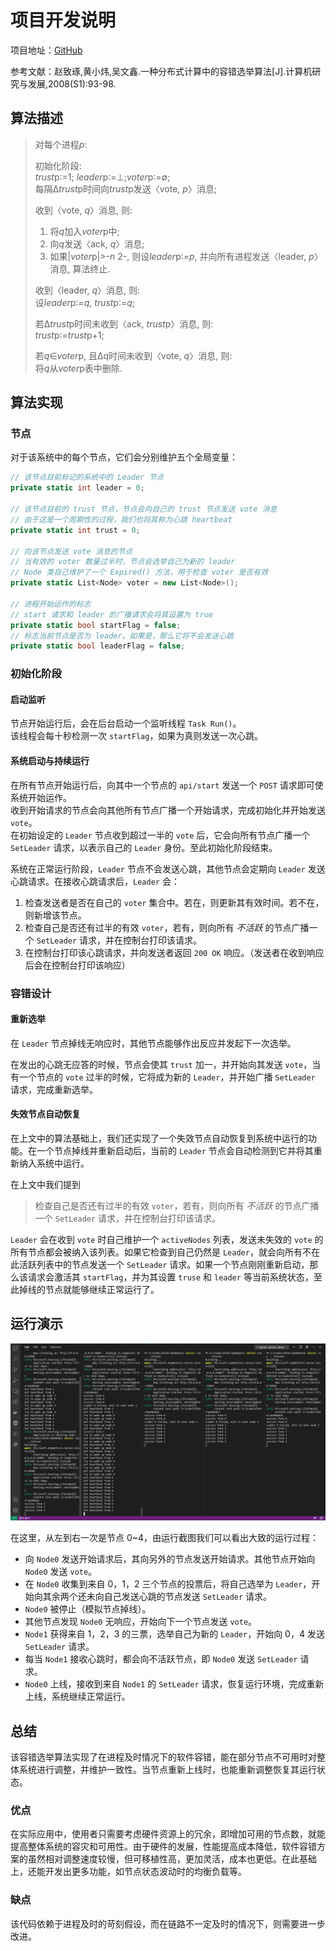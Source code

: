 # 项目开发说明

项目地址：[GitHub](https://github.com/PengDingkang/ElectionNode)

参考文献：赵致琢,黄小炜,吴文鑫.一种分布式计算中的容错选举算法[J].计算机研究与发展,2008(S1):93-98.



## 算法描述

>对每个进程*p*:  
> 
>初始化阶段:  
> *trust*p∶=1; *leader*p∶=⊥;*voter*p∶=∅;  
>每隔Δ*trust*p时间向*trust*p发送〈vote, *p*〉消息;
> 
>收到〈vote, *q*〉消息, 则:
> 
>1. 将*q*加入*voter*p中;
> 2. 向*q*发送〈ack, *q*〉消息;
>3. 如果|*voter*p|>-*n* 2-, 则设*leader*p∶=*p*, 并向所有进程发送〈leader, *p*〉消息, 算法终止.
> 
>收到〈leader, *q*〉消息, 则:  
> 设*leader*p∶=*q*, *trust*p∶=*q*;
>
> 若Δ*trust*p时间未收到〈ack, *trust*p〉消息, 则:  
>*trust*p∶=*trust*p+1;
> 
>若*q*∈*voter*p, 且Δq时间未收到〈vote, *q*〉消息, 则:  
> 将*q*从*voter*p表中删除.



## 算法实现

### 节点

对于该系统中的每个节点，它们会分别维护五个全局变量：

```C#
// 该节点目前标记的系统中的 Leader 节点
private static int leader = 0;

// 该节点目前的 trust 节点，节点会向自己的 trust 节点发送 vote 消息
// 由于这是一个周期性的过程，我们也将其称为心跳 heartbeat
private static int trust = 0; 

// 向该节点发送 vote 消息的节点
// 当有效的 voter 数量过半时，节点会选举自己为新的 leader
// Node 类自己维护了一个 Expired() 方法，用于检查 voter 是否有效
private static List<Node> voter = new List<Node>();

// 进程开始运作的标志
// start 请求和 leader 的广播请求会将其设置为 true
private static bool startFlag = false; 
// 标志当前节点是否为 leader。如果是，那么它将不会发送心跳
private static bool leaderFlag = false; 
```

### 初始化阶段

#### 启动监听

节点开始运行后，会在后台启动一个监听线程 `Task Run()`。  
该线程会每十秒检测一次 `startFlag`，如果为真则发送一次心跳。

#### 系统启动与持续运行

在所有节点开始运行后，向其中一个节点的 `api/start` 发送一个 `POST` 请求即可使系统开始运作。  
收到开始请求的节点会向其他所有节点广播一个开始请求，完成初始化并开始发送 `vote`。  
在初始设定的 `Leader` 节点收到超过一半的 `vote` 后，它会向所有节点广播一个 `SetLeader` 请求，以表示自己的 `Leader` 身份。至此初始化阶段结束。

系统在正常运行阶段，`Leader` 节点不会发送心跳，其他节点会定期向 `Leader` 发送心跳请求。在接收心跳请求后，`Leader` 会：

1. 检查发送者是否在自己的 `voter` 集合中。若在，则更新其有效时间。若不在，则新增该节点。
2. 检查自己是否还有过半的有效 `voter`，若有，则向所有 *不活跃* 的节点广播一个 `SetLeader` 请求，并在控制台打印该请求。
3. 在控制台打印该心跳请求，并向发送者返回 `200 OK` 响应。（发送者在收到响应后会在控制台打印该响应）

### 容错设计

#### 重新选举

在 `Leader` 节点掉线无响应时，其他节点能够作出反应并发起下一次选举。

在发出的心跳无应答的时候，节点会使其 `trust` 加一，并开始向其发送 `vote`，当有一个节点的 `vote` 过半的时候，它将成为新的 `Leader`，并开始广播 `SetLeader` 请求，完成重新选举。

#### 失效节点自动恢复

在上文中的算法基础上，我们还实现了一个失效节点自动恢复到系统中运行的功能。在一个节点掉线并重新启动后，当前的 `Leader` 节点会自动检测到它并将其重新纳入系统中运行。

在上文中我们提到

> 检查自己是否还有过半的有效 `voter`，若有，则向所有 *不活跃* 的节点广播一个 `SetLeader` 请求，并在控制台打印该请求。

`Leader` 会在收到 `vote` 时自己维护一个 `activeNodes` 列表，发送未失效的 `vote` 的所有节点都会被纳入该列表。如果它检查到自己仍然是 `Leader`，就会向所有不在此活跃列表中的节点发送一个 `SetLeader` 请求。如果一个节点刚刚重新启动，那么该请求会激活其 `startFlag`，并为其设置 `truse` 和 `leader` 等当前系统状态，至此掉线的节点就能够继续正常运行了。



## 运行演示

![Example](%E9%A1%B9%E7%9B%AE%E5%BC%80%E5%8F%91%E8%AF%B4%E6%98%8E.assets/Screenshot%202021-01-07%20214551.png)

在这里，从左到右一次是节点 0~4，由运行截图我们可以看出大致的运行过程：

* 向 `Node0` 发送开始请求后，其向另外的节点发送开始请求。其他节点开始向 `Node0` 发送 `vote`。
* 在 `Node0` 收集到来自 0，1，2 三个节点的投票后，将自己选举为 `Leader`，开始向其余两个还未向自己发送心跳的节点发送 `SetLeader` 请求。
* `Node0` 被停止（模拟节点掉线）。
* 其他节点发现 `Node0` 无响应，开始向下一个节点发送 `vote`。
* `Node1` 获得来自 1，2，3 的三票，选举自己为新的 `Leader`，开始向 0，4 发送 `SetLeader` 请求。
* 每当 `Node1` 接收心跳时，都会向不活跃节点，即 `Node0` 发送 `SetLeader` 请求。
* `Node0` 上线，接收到来自 `Node1` 的 `SetLeader` 请求，恢复运行环境，完成重新上线，系统继续正常运行。



## 总结

该容错选举算法实现了在进程及时情况下的软件容错，能在部分节点不可用时对整体系统进行调整，并维护一致性。当节点重新上线时，也能重新调整恢复其运行状态。

### 优点

在实际应用中，使用者只需要考虑硬件资源上的冗余，即增加可用的节点数，就能提高整体系统的容灾和可用性。由于硬件的发展，性能提高成本降低，软件容错方案的虽然相对调整速度较慢，但可移植性高，更加灵活，成本也更低。在此基础上，还能开发出更多功能，如节点状态波动时的均衡负载等。

### 缺点

该代码依赖于进程及时的苛刻假设，而在链路不一定及时的情况下，则需要进一步改进。
